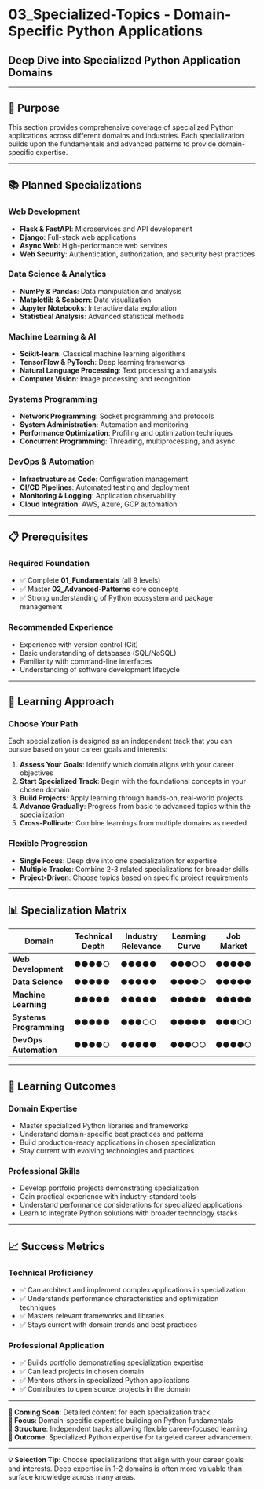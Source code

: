 # 03_Specialized-Topics - Domain-Specific Python Applications

## Deep Dive into Specialized Python Application Domains

---

## 🎯 Purpose

This section provides comprehensive coverage of specialized Python applications across different domains and industries. Each specialization builds upon the fundamentals and advanced patterns to provide domain-specific expertise.

---

## 📚 Planned Specializations

### **Web Development**

- **Flask & FastAPI**: Microservices and API development
- **Django**: Full-stack web applications
- **Async Web**: High-performance web services
- **Web Security**: Authentication, authorization, and security best practices

### **Data Science & Analytics**

- **NumPy & Pandas**: Data manipulation and analysis
- **Matplotlib & Seaborn**: Data visualization
- **Jupyter Notebooks**: Interactive data exploration
- **Statistical Analysis**: Advanced statistical methods

### **Machine Learning & AI**

- **Scikit-learn**: Classical machine learning algorithms
- **TensorFlow & PyTorch**: Deep learning frameworks
- **Natural Language Processing**: Text processing and analysis
- **Computer Vision**: Image processing and recognition

### **Systems Programming**

- **Network Programming**: Socket programming and protocols
- **System Administration**: Automation and monitoring
- **Performance Optimization**: Profiling and optimization techniques
- **Concurrent Programming**: Threading, multiprocessing, and async

### **DevOps & Automation**

- **Infrastructure as Code**: Configuration management
- **CI/CD Pipelines**: Automated testing and deployment
- **Monitoring & Logging**: Application observability
- **Cloud Integration**: AWS, Azure, GCP automation

---

## 📋 Prerequisites

### **Required Foundation**

- ✅ Complete **01_Fundamentals** (all 9 levels)
- ✅ Master **02_Advanced-Patterns** core concepts
- ✅ Strong understanding of Python ecosystem and package management

### **Recommended Experience**

- Experience with version control (Git)
- Basic understanding of databases (SQL/NoSQL)
- Familiarity with command-line interfaces
- Understanding of software development lifecycle

---

## 🚀 Learning Approach

### **Choose Your Path**

Each specialization is designed as an independent track that you can pursue based on your career goals and interests:

1. **Assess Your Goals**: Identify which domain aligns with your career objectives
2. **Start Specialized Track**: Begin with the foundational concepts in your chosen domain
3. **Build Projects**: Apply learning through hands-on, real-world projects
4. **Advance Gradually**: Progress from basic to advanced topics within the specialization
5. **Cross-Pollinate**: Combine learnings from multiple domains as needed

### **Flexible Progression**

- **Single Focus**: Deep dive into one specialization for expertise
- **Multiple Tracks**: Combine 2-3 related specializations for broader skills
- **Project-Driven**: Choose topics based on specific project requirements

---

## 📊 Specialization Matrix

| Domain                  | Technical Depth | Industry Relevance | Learning Curve | Job Market |
| ----------------------- | --------------- | ------------------ | -------------- | ---------- |
| **Web Development**     | ●●●●○           | ●●●●●              | ●●●○○          | ●●●●●      |
| **Data Science**        | ●●●●●           | ●●●●●              | ●●●●○          | ●●●●●      |
| **Machine Learning**    | ●●●●●           | ●●●●●              | ●●●●●          | ●●●●●      |
| **Systems Programming** | ●●●●●           | ●●●○○              | ●●●●●          | ●●●○○      |
| **DevOps Automation**   | ●●●●○           | ●●●●●              | ●●●○○          | ●●●●○      |

---

## 🎯 Learning Outcomes

### **Domain Expertise**

- Master specialized Python libraries and frameworks
- Understand domain-specific best practices and patterns
- Build production-ready applications in chosen specialization
- Stay current with evolving technologies and practices

### **Professional Skills**

- Develop portfolio projects demonstrating specialization
- Gain practical experience with industry-standard tools
- Understand performance considerations for specialized applications
- Learn to integrate Python solutions with broader technology stacks

---

## 📈 Success Metrics

### **Technical Proficiency**

- ✅ Can architect and implement complex applications in specialization
- ✅ Understands performance characteristics and optimization techniques
- ✅ Masters relevant frameworks and libraries
- ✅ Stays current with domain trends and best practices

### **Professional Application**

- ✅ Builds portfolio demonstrating specialization expertise
- ✅ Can lead projects in chosen domain
- ✅ Mentors others in specialized Python applications
- ✅ Contributes to open source projects in the domain

---

**📅 Coming Soon**: Detailed content for each specialization track  
**🎯 Focus**: Domain-specific expertise building on Python fundamentals  
**📍 Structure**: Independent tracks allowing flexible career-focused learning  
**🚀 Outcome**: Specialized Python expertise for targeted career advancement

---

**💡 Selection Tip**: Choose specializations that align with your career goals and interests. Deep expertise in 1-2 domains is often more valuable than surface knowledge across many areas.
